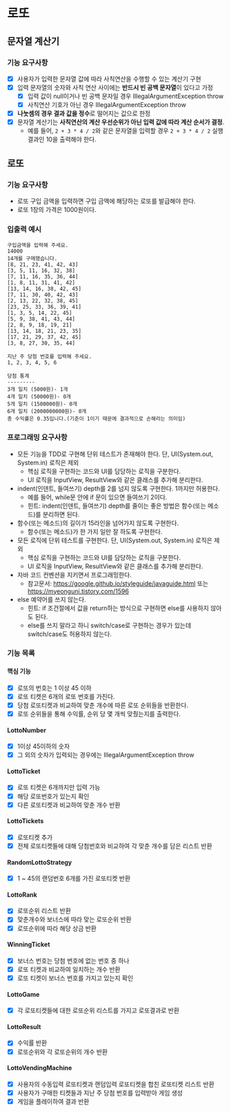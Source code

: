 # 로또

## 문자열 계산기

### 기능 요구사항

- [x] 사용자가 입력한 문자열 값에 따라 사칙연산을 수행할 수 있는 계산기 구현
- [x] 입력 문자열의 숫자와 사칙 연산 사이에는 **반드시 빈 공백 문자열**이 있다고 가정
  - [x] 입력 값이 null이거나 빈 공백 문자일 경우 IllegalArgumentException throw
  - [x] 사칙연산 기호가 아닌 경우 IllegalArgumentException throw
- [x] **나눗셈의 경우 결과 값을 정수**로 떨어지는 값으로 한정
- [x] 문자열 계산기는 **사칙연산의 계산 우선순위가 아닌 입력 값에 따라 계산 순서가 결정**.
  - 예를 들어, `2 + 3 * 4 / 2`와 같은 문자열을 입력할 경우 `2 + 3 * 4 / 2` 실행 결과인 10을 출력해야 한다.

## 로또

### 기능 요구사항

- 로또 구입 금액을 입력하면 구입 금액에 해당하는 로또를 발급해야 한다.
- 로또 1장의 가격은 1000원이다.

### 입출력 예시

```
구입금액을 입력해 주세요.
14000
14개를 구매했습니다.
[8, 21, 23, 41, 42, 43]
[3, 5, 11, 16, 32, 38]
[7, 11, 16, 35, 36, 44]
[1, 8, 11, 31, 41, 42]
[13, 14, 16, 38, 42, 45]
[7, 11, 30, 40, 42, 43]
[2, 13, 22, 32, 38, 45]
[23, 25, 33, 36, 39, 41]
[1, 3, 5, 14, 22, 45]
[5, 9, 38, 41, 43, 44]
[2, 8, 9, 18, 19, 21]
[13, 14, 18, 21, 23, 35]
[17, 21, 29, 37, 42, 45]
[3, 8, 27, 30, 35, 44]

지난 주 당첨 번호를 입력해 주세요.
1, 2, 3, 4, 5, 6

당첨 통계
---------
3개 일치 (5000원)- 1개
4개 일치 (50000원)- 0개
5개 일치 (1500000원)- 0개
6개 일치 (2000000000원)- 0개
총 수익률은 0.35입니다.(기준이 1이기 때문에 결과적으로 손해라는 의미임)
```

### 프로그래밍 요구사항

- 모든 기능을 TDD로 구현해 단위 테스트가 존재해야 한다. 단, UI(System.out, System.in) 로직은 제외
  - 핵심 로직을 구현하는 코드와 UI를 담당하는 로직을 구분한다.
  - UI 로직을 InputView, ResultView와 같은 클래스를 추가해 분리한다.
- indent(인덴트, 들여쓰기) depth를 2를 넘지 않도록 구현한다. 1까지만 허용한다.
  - 예를 들어, while문 안에 if 문이 있으면 들여쓰기 2이다.
  - 힌트: indent(인덴트, 들여쓰기) depth를 줄이는 좋은 방법은 함수(또는 메소드)를 분리하면 된다.
- 함수(또는 메소드)의 길이가 15라인을 넘어가지 않도록 구현한다.
  - 함수(또는 메소드)가 한 가지 일만 잘 하도록 구현한다.
- 모든 로직에 단위 테스트를 구현한다. 단, UI(System.out, System.in) 로직은 제외
  - 핵심 로직을 구현하는 코드와 UI를 담당하는 로직을 구분한다.
  - UI 로직을 InputView, ResultView와 같은 클래스를 추가해 분리한다.
- 자바 코드 컨벤션을 지키면서 프로그래밍한다.
  - 참고문서: https://google.github.io/styleguide/javaguide.html 또는 https://myeonguni.tistory.com/1596
- else 예약어를 쓰지 않는다.
  - 힌트: if 조건절에서 값을 return하는 방식으로 구현하면 else를 사용하지 않아도 된다.
  - else를 쓰지 말라고 하니 switch/case로 구현하는 경우가 있는데 switch/case도 허용하지 않는다.

### 기능 목록

#### 핵심 기능

- [x] 로또의 번호는 1 이상 45 이하
- [x] 로또 티켓은 6개의 로또 번호를 가진다.
- [x] 당첨 로또티켓과 비교하여 맞춘 개수에 따른 로또 순위들을 반환한다.
- [x] 로또 순위들을 통해 수익률, 순위 당 몇 개씩 맞췄는지를 출력한다.

#### LottoNumber

- [x] 1이상 45이하의 숫자
- [x] 그 외의 숫자가 입력되는 경우에는 IllegalArgumentException throw

#### LottoTicket

- [x] 로또 티켓은 6개까지만 입력 가능
- [x] 해당 로또번호가 있는지 확인
- [x] 다른 로또티켓과 비교하여 맞춘 개수 반환

#### LottoTickets

- [x] 로또티켓 추가
- [x] 전체 로또티켓들에 대해 당첨번호와 비교하여 각 맞춘 개수를 담은 리스트 반환

#### RandomLottoStrategy

- [x] 1 ~ 45의 랜덤번호 6개를 가진 로또티켓 반환

#### LottoRank

- [x] 로또순위 리스트 반환
- [x] 맞춘개수와 보너스에 따라 맞는 로또순위 반환
- [x] 로또순위에 따라 해당 상금 반환

#### WinningTicket

- [x] 보너스 번호는 당첨 번호에 없는 번호 중 하나
- [x] 로또 티켓과 비교하여 일치하는 개수 반환
- [x] 로또 티켓이 보너스 번호를 가지고 있는지 확인

#### LottoGame

- [x] 각 로또티켓들에 대한 로또순위 리스트를 가지고 로또결과로 반환 

#### LottoResult

- [x] 수익률 반환
- [x] 로또순위와 각 로또순위의 개수 반환

#### LottoVendingMachine

- [x] 사용자의 수동입력 로또티켓과 랜덤입력 로또티켓을 합친 로또티켓 리스트 반환
- [x] 사용자가 구매한 티켓들과 지난 주 당첨 번호를 입력받아 게임 생성
- [x] 게임을 플레이하여 결과 반환
